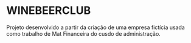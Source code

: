 # WINEBEERCLUB
Projeto desenvolvido a partir da criação de uma empresa fictícia usada como trabalho de Mat Financeira do cusdo de administração. 

